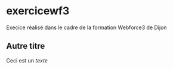 # exercicewf3
Execice réalisé dans le cadre de la formation Webforce3 de Dijon

## Autre titre
Ceci est un *texte*